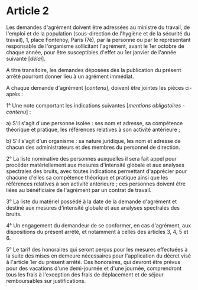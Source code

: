 # Article 2

Les demandes d'agrément doivent être adressées au ministre du travail, de l'emploi et de la population (sous-direction de l'hygiène et de la sécurité du travail), 1, place Fontenoy, Paris (7è), par la personne ou par le représentant responsable de l'organisme sollicitant l'agrément, avant le 1er octobre de chaque année, pour être susceptibles d'effet au 1er janvier de l'année suivante [*délai*].

A titre transitoire, les demandes déposées dès la publication du présent arrêté pourront donner lieu à un agrément immédiat.

A chaque demande d'agrément [*contenu*], doivent être jointes les pièces ci-après :

1° Une note comportant les indications suivantes [*mentions obligatoires - contenu*] :

a) S'il s'agit d'une personne isolée : ses nom et adresse, sa compétence théorique et pratique, les références relatives à son activité antérieure ;

b) S'il s'agit d'un organisme : sa nature juridique, les nom et adresse de chacun des administrateurs et des membres du personnel de direction.

2° La liste nominative des personnes auxquelles il sera fait appel pour procéder matériellement aux mesures d'intensité globale et aux analyses spectrales des bruits, avec toutes indications permettant d'apprécier pour chacune d'elles sa compétence théorique et pratique ainsi que les références relatives à son activité antérieure ; ces personnes doivent être liées au bénéficiaire de l'agrément par un contrat de travail.

3° La liste du matériel possédé à la date de la demande d'agrément et destiné aux mesures d'intensité globale et aux analyses spectrales des bruits.

4° Un engagement du demandeur de se conformer, en cas d'agrément, aux dispositions du présent arrêté, et notamment à celles des articles 3, 4, 5 et 6.

5° Le tarif des honoraires qui seront perçus pour les mesures effectuées à la suite des mises en demeure nécessaires pour l'application du décret visé à l'article 1er du présent arrêté. Ces honoraires, qui devront être prévus pour des vacations d'une demi-journée et d'une journée, comprendront tous les frais à l'exception des frais de déplacement et de séjour remboursables sur justifications.
